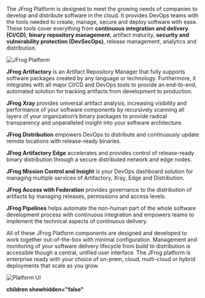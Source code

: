 The JFrog Platform is designed to meet the growing needs of companies to develop and distribute software in the cloud. It provides DevOps teams with the tools needed to create, manage, secure and deploy software with ease. These tools cover everything from **continuous integration and delivery (CI/CD)**, **binary repository management**, artifact maturity, **security and vulnerability protection (DevSecOps)**, release management, analytics and distribution.

![JFrog Platform](https://raw.githubusercontent.com/jfrogtraining/gcp-gke-workshop/master/docs/images/JFrog-Platform-Diagram_Mar20_Desktop.png.webp)

**JFrog Artifactory** is an Artifact Repository Manager that fully supports software packages created by any language or technology. Furthermore, it integrates with all major CI/CD and DevOps tools to provide an end-to-end, automated solution for tracking artifacts from development to production.

**JFrog Xray** provides universal artifact analysis, increasing visibility and performance of your software components by recursively scanning all layers of your organization’s binary packages to provide radical transparency and unparalleled insight into your software architecture.

**JFrog Distribution** empowers DevOps to distribute and continuously update remote locations with release-ready binaries.

**JFrog Artifactory Edge** accelerates and provides control of release-ready binary distribution through a secure distributed network and edge nodes.

**JFrog Mission Control and Insight** is your DevOps dashboard solution for managing multiple services of Artifactory, Xray, Edge and Distribution.

**JFrog Access with Federation** provides governance to the distribution of artifacts by managing releases, permissions and access levels.

**JFrog Pipelines** helps automate the non-human part of the whole software development process with continuous integration and empowers teams to implement the technical aspects of continuous delivery.

All of these JFrog Platform components are designed and developed to work together out-of-the-box with minimal configuration. Management and monitoring of your software delivery lifecycle from build to distribution is accessible though a central, unified user interface. The JFrog platform is enterprise ready with your choice of on-prem, cloud, multi-cloud or hybrid deployments that scale as you grow.

![Platform UI](https://raw.githubusercontent.com/jfrogtraining/gcp-gke-workshop/master/docs/images/platform-ui.png)

**children showhidden="false"**
